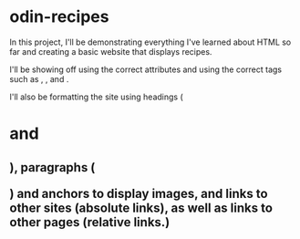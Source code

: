 # odin-recipes

In this project, I'll be demonstrating everything I've learned about HTML so far and creating a basic website that displays recipes.

I'll be showing off using the correct attributes and using the correct tags such as <html>, <head>, and <body>.

I'll also be formatting the site using headings (<h1> and <h2>), paragraphs (<p>) and anchors <a> to display images, and links to other sites (absolute links), as well as links to other pages (relative links.)